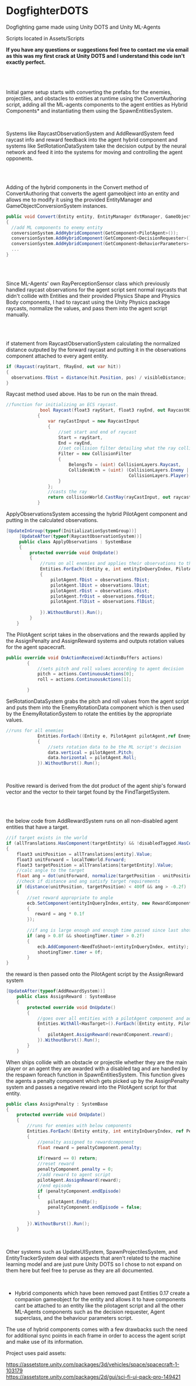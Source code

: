 # DogfighterDOTS
 Dogfighting game made using Unity DOTS and Unity ML-Agents

Scripts located in Assets/Scripts


**If you have any questions or suggestions feel free to contact me via email as this was my first crack at Unity DOTS and I understand this code isn't exactly perfect.**
<br />
<br />
<br />
<br />

Initial game setup starts with converting the prefabs for the enemies, projectiles, and obstacles to entities at runtime using the ConvertAuthoring script, adding all the ML-agents components to the agent entities as Hybrid Components* and instantiating them using the SpawnEntitiesSystem.

<br />

Systems like RaycastObservationSystem and AddRewardSystem feed raycast info and reward feedback into the agent hybrid component and systems like SetRotationDataSystem take the decision output by the neural network
and feed it into the systems for moving and controlling the agent opponents.

<br />
<br />

Adding of the hybrid components in the Convert method of ConvertAuthoring that converts the agent gameobject into an entity and allows me to modify it using the provided EntityManager and GameObjectConversionSystem instances.

```C#
public void Convert(Entity entity, EntityManager dstManager, GameObjectConversionSystem conversionSystem)
{
  //add ML components to enemy entity
  conversionSystem.AddHybridComponent(GetComponent<PilotAgent>());
  conversionSystem.AddHybridComponent(GetComponent<DecisionRequester>());
  conversionSystem.AddHybridComponent(GetComponent<BehaviorParameters>());
  ...
}

```

<br />
<br />

Since ML-Agents' own RayPerceptionSensor class which previously handled raycast observations for the agent script sent normal raycasts that didn't collide with Entities and their provided Physics Shape and Physics Body components, I had to raycast using the Unity Physics package raycasts, normalize the values, and pass them into the agent script manually.

<br />
<br />

if statement from RaycastObservationSystem calculating the normalized distance outputed by the forward raycast and putting it in the observations component attached to every agent entity. 
```C#
if (Raycast(rayStart, fRayEnd, out var hit))
{
  observations.fDist = distance(hit.Position, pos) / visibleDistance;
}

```
Raycast method used above. Has to be run on the main thread.
```C#
//function for initializing an ECS raycast.
             bool Raycast(float3 rayStart, float3 rayEnd, out RaycastHit raycastHit)
            {
                var rayCastInput = new RaycastInput
                {
                    //set start and end of raycast
                    Start = rayStart,
                    End = rayEnd,
                    //set collision filter detailing what the ray collides with.
                    Filter = new CollisionFilter
                    {
                        BelongsTo = (uint) CollisionLayers.Raycast,
                        CollidesWith = (uint) (CollisionLayers.Enemy | CollisionLayers.Obstacle | CollisionLayers.Wall |
                                               CollisionLayers.Player)
                    }
                };
                //casts the ray
                return collisionWorld.CastRay(rayCastInput, out raycastHit);
            }
```
ApplyObservationsSystem accessing the hybrid PilotAgent component and putting in the calculated observations.
```C#
[UpdateInGroup(typeof(InitializationSystemGroup))]
     [UpdateAfter(typeof(RaycastObservationSystem))]
     public class ApplyObservations : SystemBase
     {
         protected override void OnUpdate()
         {
             //runs on all enemies and applies their observations to the ML script.
             Entities.ForEach((Entity e, int entityInQueryIndex, PilotAgent pilotAgent, ref ObservationsComponent observations) =>
             {
                 pilotAgent.fDist = observations.fDist;
                 pilotAgent.lDist = observations.lDist;
                 pilotAgent.rDist = observations.rDist;
                 pilotAgent.frDist = observations.frDist;
                 pilotAgent.flDist = observations.flDist;
                 
             }).WithoutBurst().Run();
         }
    }

```

The PilotAgent script takes in the observations and the rewards applied by the AssignPenalty and AssignReward systems and outputs rotation values for the agent spacecraft.

```C#
public override void OnActionReceived(ActionBuffers actions)
        {
            //sets pitch and roll values according to agent decision
            pitch = actions.ContinuousActions[0];
            roll = actions.ContinuousActions[1];

        }
```

SetRotationDataSystem grabs the pitch and roll values from the agent script and puts them into the EnemyRotationData component which is then used by the EnemyRotationSystem to rotate the entities by the appropriate values.

```C#
//runs for all enemies
            Entities.ForEach((Entity e, PilotAgent pilotAgent,ref EnemyRotationData data) =>
            {
                //sets rotation data to be the ML script's decision
                data.vertical = pilotAgent.Pitch;
                data.horizontal = pilotAgent.Roll;
            }).WithoutBurst().Run();

```

<br >

Positive reward is derived from the dot product of the agent ship's forward vector and the vector to their target found by the FindTargetSystem.

<br >
<br >

the below code from AddRewardSystem runs on all non-disabled agent entities that have a target.
```C#
//if target exists in the world
if (allTranslations.HasComponent(targetEntity) && !disabledTagged.HasComponent(targetEntity))
{
    float3 unitPosition = allTranslations[entity].Value;
    float3 unitForward = localToWorld.Forward;
    float3 targetPosition = allTranslations[targetEntity].Value;
    //calc angle to the target
    float ang = dot(unitForward, normalize(targetPosition - unitPosition));
    //check if distance and ang satisfy target requirements
    if (distance(unitPosition, targetPosition) < 400f && ang > -0.2f)
    {
        //set reward appropriate to angle
        ecb.SetComponent(entityInQueryIndex,entity, new RewardComponent
        {
           reward = ang * 0.1f
        });
        
        //if ang is large enough and enough time passed since last shot, shoot projectiles.
        if (ang > 0.8f && shootingTimer.timer > 0.2f)
        {
            ecb.AddComponent<NeedToShoot>(entityInQueryIndex, entity);
            shootingTimer.timer = 0f;
        }
}
```

the reward is then passed onto the PilotAgent script by the AssignReward system

```C#
[UpdateAfter(typeof(AddRewardSystem))]
    public class AssignReward : SystemBase
    {
        protected override void OnUpdate()
        {
            //goes over all entities with a pilotAgent component and adds appropriate reward stored in rewardComponent.
            Entities.WithAll<HasTarget>().ForEach((Entity entity, PilotAgent pilotAgent, in RewardComponent rewardComponent) =>
            {
                pilotAgent.AssignReward(rewardComponent.reward);
            }).WithoutBurst().Run();
        }
    }
```

When ships collide with an obstacle or projectile whether they are the main player or an agent they are awarded with a disabled tag and are handled by the respawn foreach function in SpawnEntitiesSystem.
This function gives the agents a penalty component which gets picked up by the AssignPenalty system and passes a negative reward into the PilotAgent script for that entity.

```C#
public class AssignPenalty : SystemBase
{
    protected override void OnUpdate()
    {
        //runs for enemies with below components
        Entities.ForEach((Entity entity, int entityInQueryIndex, ref PenaltyComponent penaltyComponent, in PilotAgent pilotAgent) =>
        {
            //penalty assigned to rewardcomponent
            float reward = penaltyComponent.penalty;
            
            if(reward == 0) return;
            //reset reward
            penaltyComponent.penalty = 0;
            //add reward to agent script
            pilotAgent.AssignReward(reward);
            //end episode
            if (penaltyComponent.endEpisode)
            {
                pilotAgent.EndEp();
                penaltyComponent.endEpisode = false;
            }
                
        }).WithoutBurst().Run();
    }

```


<br />



Other systems such as UpdateUISystem, SpawnProjectilesSystem, and EntityTrackerSystem deal with aspects that aren't related to the machine learning model and are just pure Unity DOTS so I chose to not expand on them here but feel free to peruse as they are all documented.

<br />

* Hybrid components which have been removed past Entities 0.17 create a companion gameobject for the entity and allows it to have components cant be attached to an entity like the pilotagent script and all the other
 ML-Agents components such as the decision requester, Agent superclass, and the behaviour parameters script.

The use of hybrid components comes with a few drawbacks such the need for additional sync points in each frame in order to access the agent script and make use of its information.

Project uses paid assets:

https://assetstore.unity.com/packages/3d/vehicles/space/spacecraft-1-103179 <br />
https://assetstore.unity.com/packages/2d/gui/sci-fi-ui-pack-pro-149421

